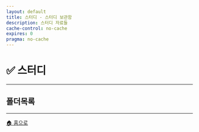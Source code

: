 ```yaml
---
layout: default
title: 스터디 - 스터디 보관함
description: 스터디 자료들
cache-control: no-cache
expires: 0
pragma: no-cache
---
```


# ✅ 스터디

<script>


  // 폴더 정보 가져오기 함수
  function getFolderInfo(folderPath) {
    const folderName = folderPath.split("/").filter(s => s).pop() || "root";
    
    // 폴더명에 따른 아이콘과 설명
    const folderMappings = {
      'md': { icon: '📝', desc: 'Markdown 문서' },
      '회의록': { icon: '📋', desc: '팀 회의록' },
      'assets': { icon: '🎨', desc: '정적 자원' },
      '경구약제이미지데이터': { icon: '💊', desc: '약물 데이터' },
      'AI 모델 환경 설치가이드': { icon: '⚙️', desc: '설치 가이드' },
      '경구약제 이미지 데이터(데이터 설명서, 경구약제 리스트)': { icon: '📊', desc: '데이터 설명서' },
      '발표자료': { icon: '📊', desc: '발표 자료' },
      '협업일지': { icon: '📓', desc: '협업 일지' }
    };
    
    return folderMappings[folderName] || { icon: '📁', desc: '폴더' };
  }

// // 폴더 정보 가져오기 함수
// function getFolderInfo(folderName) {
//   // 폴더명에 따른 아이콘과 설명 (index.md와 유사하게)
//   const folderMappings = {
//     '멘토': { icon: '👨‍🏫', desc: '멘토 관련 자료' },
//     '스프린트미션_완료': { icon: '✅', desc: '완료된 스프린트 미션들' },
//     '스프린트미션_작업중': { icon: '🚧', desc: '진행 중인 미션들' },
//     '위클리페이퍼': { icon: '📰', desc: '주간 학습 리포트' },
//     '스터디': { icon: '📒', desc: '학습 자료' },
//     '실습': { icon: '🔬', desc: '실습 자료' },
//     '백업': { icon: '💾', desc: '백업 파일들' },
//     '셈플': { icon: '📂', desc: '샘플 파일들' },
//     '테스트': { icon: '🧪', desc: '테스트 파일들' },
//     'image': { icon: '🖼️', desc: '이미지 파일들' },
//     'Learning': { icon: '📚', desc: '학습 자료' },
//     'Learning Daily': { icon: '📅', desc: '일일 학습 기록' },
//     'md': { icon: '📝', desc: 'Markdown 문서' },
//     '회의록': { icon: '📋', desc: '팀 회의록' },
//     'assets': { icon: '🎨', desc: '정적 자원' },
//     '경구약제이미지데이터': { icon: '💊', desc: '약물 데이터' },
//     'AI 모델 환경 설치가이드': { icon: '⚙️', desc: '설치 가이드' },
//     '경구약제 이미지 데이터(데이터 설명서, 경구약제 리스트)': { icon: '📊', desc: '데이터 설명서' },
//     '발표자료': { icon: '📊', desc: '발표 자료' },
//     '협업일지': { icon: '📓', desc: '협업 일지' }
//   };
  
//   return folderMappings[folderName] || { icon: '📁', desc: '폴더' };
// }


{% assign cur_dir = "/스터디/" %}
{% include cur_files.liquid %}
{% include page_values.html %}
{% include page_files_table.html %}
{% include page_folders.html %}

</script>

<div class="file-grid">
  <!-- 파일 목록이 JavaScript로 동적 생성됩니다 -->
</div>

---

## 폴더목록

<div class="folder-grid">
  <!-- 폴더 목록이 JavaScript로 동적 생성됩니다 -->
</div>


---

<div class="navigation-footer">
  <a href="{{- site.baseurl -}}/" class="nav-button home">
    <span class="nav-icon">🏠</span> 홈으로
  </a>
</div>